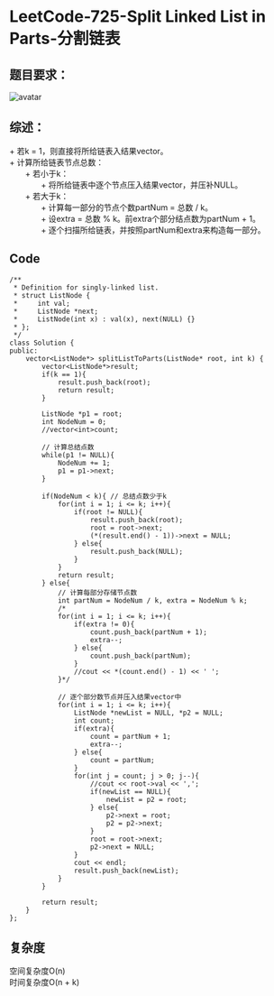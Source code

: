 # LeetCode-725-Split Linked List in Parts-分割链表

## 题目要求：
![avatar](https:///github.com/JakeChanFangZiyuan20/MyLeetCode/blob/master/img/725.png)


## 综述：
\+ 若k = 1，则直接将所给链表入结果vector。  
\+ 计算所给链表节点总数：  
&emsp;&emsp;\+ 若小于k：  
&emsp;&emsp;&emsp;&emsp;\+ 将所给链表中逐个节点压入结果vector，并压补NULL。  
&emsp;&emsp;\+ 若大于k：  
&emsp;&emsp;&emsp;&emsp;\+ 计算每一部分的节点个数partNum = 总数 / k。  
&emsp;&emsp;&emsp;&emsp;\+ 设extra = 总数 % k。前extra个部分结点数为partNum + 1。  
&emsp;&emsp;&emsp;&emsp;\+ 逐个扫描所给链表，并按照partNum和extra来构造每一部分。  

## Code
```
/**
 * Definition for singly-linked list.
 * struct ListNode {
 *     int val;
 *     ListNode *next;
 *     ListNode(int x) : val(x), next(NULL) {}
 * };
 */
class Solution {
public:
    vector<ListNode*> splitListToParts(ListNode* root, int k) {
        vector<ListNode*>result;
        if(k == 1){
            result.push_back(root);
            return result;
        }

        ListNode *p1 = root;
        int NodeNum = 0;
        //vector<int>count;

        // 计算总结点数
        while(p1 != NULL){
            NodeNum += 1;
            p1 = p1->next;
        }
        
        if(NodeNum < k){ // 总结点数少于k
            for(int i = 1; i <= k; i++){
                if(root != NULL){
                    result.push_back(root);
                    root = root->next;
                    (*(result.end() - 1))->next = NULL;
                } else{
                    result.push_back(NULL);
                }
            }
            return result;
        } else{
            // 计算每部分存储节点数
            int partNum = NodeNum / k, extra = NodeNum % k;
            /*
            for(int i = 1; i <= k; i++){
                if(extra != 0){
                    count.push_back(partNum + 1);
                    extra--;
                } else{
                    count.push_back(partNum);
                }
                //cout << *(count.end() - 1) << ' ';
            }*/

            // 逐个部分数节点并压入结果vector中
            for(int i = 1; i <= k; i++){
                ListNode *newList = NULL, *p2 = NULL;
                int count;
                if(extra){
                    count = partNum + 1;
                    extra--;
                } else{
                    count = partNum;
                }
                for(int j = count; j > 0; j--){
                    //cout << root->val << ',';
                    if(newList == NULL){
                        newList = p2 = root;
                    } else{
                        p2->next = root;
                        p2 = p2->next;
                    }
                    root = root->next;
                    p2->next = NULL;
                }
                cout << endl;
                result.push_back(newList);
            }
        }
            
        return result;
    }
};
```


## 复杂度
空间复杂度O(n)  
时间复杂度O(n + k)
